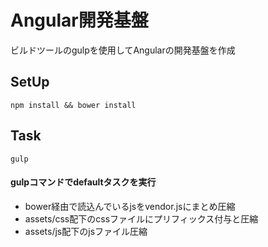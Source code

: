 Angular開発基盤
===============

ビルドツールのgulpを使用してAngularの開発基盤を作成

## SetUp

```
npm install && bower install
```

## Task

```
gulp
```

#### gulpコマンドでdefaultタスクを実行
- bower経由で読込んでいるjsをvendor.jsにまとめ圧縮
- assets/css配下のcssファイルにプリフィックス付与と圧縮
- assets/js配下のjsファイル圧縮
